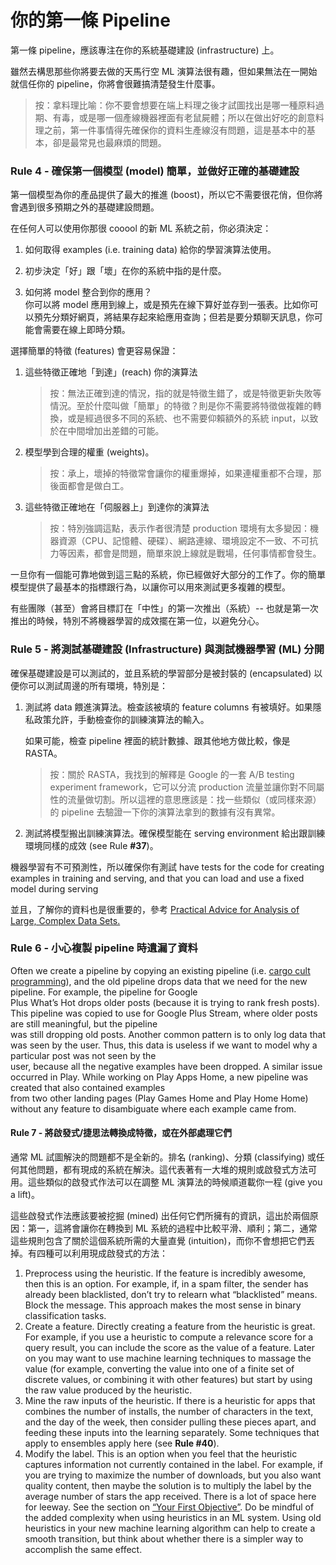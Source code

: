 # 你的第一條 Pipeline

第一條 pipeline，應該專注在你的系統基礎建設 \(infrastructure\)   上。

雖然去構思那些你將要去做的天馬行空 ML 演算法很有趣，但如果無法在一開始就信任你的 pipeline，你將會很難搞清楚發生什麼事。

> 按：拿料理比喻：你不要會想要在端上料理之後才試圖找出是哪一種原料過期、有毒，或是哪一個產線機器裡面有老鼠屍體；所以在做出好吃的創意料理之前，第一件事情得先確保你的資料生產線沒有問題，這是基本中的基本，卻是最常見也最麻煩的問題。

### Rule 4 - 確保第一個模型 \(model\) 簡單，並做好正確的基礎建設

第一個模型為你的產品提供了最大的推進 \(boost\)，所以它不需要很花俏，但你將會遇到很多預期之外的基礎建設問題。

在任何人可以使用你那很 cooool 的新 ML 系統之前，你必須決定：

1. 如何取得 examples \(i.e. training data\) 給你的學習演算法使用。

2. 初步決定「好」跟「壞」在你的系統中指的是什麼。

3. 如何將 model 整合到你的應用？  
   你可以將 model 應用到線上，或是預先在線下算好並存到一張表。比如你可以預先分類好網頁，將結果存起來給應用查詢；但若是要分類聊天訊息，你可能會需要在線上即時分類。

選擇簡單的特徵 \(features\) 會更容易保證：

1. 這些特徵正確地「到達」\(reach\) 你的演算法

   > 按：無法正確到達的情況，指的就是特徵生錯了，或是特徵更新失敗等情況。至於什麼叫做「簡單」的特徵？則是你不需要將特徵做複雜的轉換，或是經過很多不同的系統、也不需要仰賴額外的系統 input，以致於在中間增加出差錯的可能。

2. 模型學到合理的權重 \(weights\)。

   > 按：承上，壞掉的特徵常會讓你的權重爆掉，如果連權重都不合理，那後面都會是做白工。

3. 這些特徵正確地在「伺服器上」到達你的演算法

   > 按：特別強調這點，表示作者很清楚 production 環境有太多變因：機器資源（CPU、記憶體、硬碟）、網路連線、環境設定不一致、不可抗力等因素，都會是問題，簡單來說上線就是戰場，任何事情都會發生。

一旦你有一個能可靠地做到這三點的系統，你已經做好大部分的工作了。你的簡單模型提供了最基本的指標跟行為，以讓你可以用來測試更多複雜的模型。

有些團隊（甚至）會將目標訂在「中性」的第一次推出（系統）-- 也就是第一次推出的時候，特別不將機器學習的成效擺在第一位，以避免分心。

### Rule 5 - 將測試基礎建設 (Infrastructure) 與測試機器學習 (ML) 分開

確保基礎建設是可以測試的，並且系統的學習部分是被封裝的 \(encapsulated\) 以便你可以測試周邊的所有環境，特別是：

1. 測試將 data 餵進演算法。檢查該被填的 feature columns 有被填好。如果隱私政策允許，手動檢查你的訓練演算法的輸入。

   如果可能，檢查 pipeline 裡面的統計數據、跟其他地方做比較，像是 RASTA。

   > 按：關於 RASTA，我找到的解釋是 Google 的一套 A/B testing experiment framework，它可以分流 production 流量並讓你對不同屬性的流量做切割。所以這裡的意思應該是：找一些類似（或同樣來源）的 pipeline 去驗證一下你的演算法拿到的數據有沒有異常。

2. 測試將模型搬出訓練演算法。確保模型能在 serving environment  給出跟訓練環境同樣的成效 \(see Rule **\#37**\)。

機器學習有不可預測性，所以確保你有測試 have tests for the code for creating examples in training and serving, and that you can load and use a fixed model during serving

並且，了解你的資料也是很重要的，參考 [Practical Advice for Analysis of Large, Complex Data Sets.](http://www.unofficialgoogledatascience.com/2016/10/practical-advice-for-analysis-of-large.html)

### Rule 6 - 小心複製 pipeline 時遺漏了資料

Often we create a pipeline by copying an existing pipeline \(i.e. [cargo cult programming](https://en.wikipedia.org/wiki/Cargo_cult_programming)\), and the old pipeline drops data that we need for the new pipeline. For example, the pipeline for Google  
Plus What’s Hot drops older posts \(because it is trying to rank fresh posts\). This pipeline was copied to use for Google Plus Stream, where older posts are still meaningful, but the pipeline  
was still dropping old posts. Another common pattern is to only log data that was seen by the user. Thus, this data is useless if we want to model why a particular post was not seen by the  
user, because all the negative examples have been dropped. A similar issue occurred in Play. While working on Play Apps Home, a new pipeline was created that also contained examples  
from two other landing pages \(Play Games Home and Play Home Home\) without any feature to disambiguate where each example came from.

#### Rule 7 - 將啟發式/捷思法轉換成特徵，或在外部處理它們

通常 ML 試圖解決的問題都不是全新的。排名 (ranking)、分類 (classifying) 或任何其他問題，都有現成的系統在解決。這代表著有一大堆的規則或啟發式方法可用。這些類似的啟發式作法可以在調整 ML 演算法的時候順道載你一程 (give you a lift)。

這些啟發式作法應該要被挖掘 (mined) 出任何它們所擁有的資訊，這出於兩個原因：第一，這將會讓你在轉換到 ML 系統的過程中比較平滑、順利；第二，通常這些規則包含了關於這個系統所需的大量直覺 (intuition)，而你不會想把它們丟掉。有四種可以利用現成啟發式的方法：

1. Preprocess using the heuristic. If the feature is incredibly awesome, then this is an option. For example, if, in a spam filter, the sender has already been blacklisted, don’t try
   to relearn what “blacklisted” means. Block the message. This approach makes the most sense in binary classification tasks.
2. Create a feature. Directly creating a feature from the heuristic is great. For example, if you use a heuristic to compute a relevance score for a query result, you can include the score as the value of a feature. Later on you may want to use machine learning techniques to massage the value \(for example, converting the value into one of a finite
   set of discrete values, or combining it with other features\) but start by using the raw value produced by the heuristic.
3. Mine the raw inputs of the heuristic. If there is a heuristic for apps that combines the number of installs, the number of characters in the text, and the day of the week, then
   consider pulling these pieces apart, and feeding these inputs into the learning separately. Some techniques that apply to ensembles apply here \(see **Rule \#40**\).
4. Modify the label. This is an option when you feel that the heuristic captures information not currently contained in the label. For example, if you are trying to maximize the number of downloads, but you also want quality content, then maybe the solution is to multiply the label by the average number of stars the app received. There is a lot of space here for leeway. See the section on [“Your First Objective”](#your-first-objective). Do be mindful of the added complexity when using heuristics in an ML system. Using old heuristics in your new machine learning algorithm can help to create a smooth transition, but think about whether there is a simpler way to accomplish the same effect.



